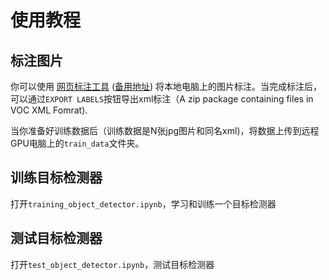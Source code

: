 # 使用教程

## 标注图片
你可以使用 [网页标注工具](https://www.makesense.ai/) ([备用地址](http://34.223.106.104)) 将本地电脑上的图片标注。当完成标注后，可以通过`EXPORT LABELS`按钮导出xml标注（A zip package containing files in VOC XML Fomrat).

当你准备好训练数据后（训练数据是N张jpg图片和同名xml)，将数据上传到远程GPU电脑上的`train_data`文件夹。

## 训练目标检测器

打开`training_object_detector.ipynb`，学习和训练一个目标检测器

## 测试目标检测器

打开`test_object_detector.ipynb`，测试目标检测器

